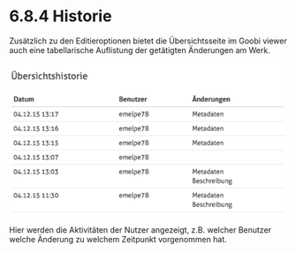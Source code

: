 # 6.8.4 Historie

Zusätzlich zu den Editieroptionen bietet die Übersichtsseite im Goobi viewer auch eine tabellarische Auflistung der getätigten Änderungen am Werk.   


![](../../.gitbook/assets/uebersichtshistorie-fuer-aenderungen.png)

Hier werden die Aktivitäten der Nutzer angezeigt, z.B. welcher Benutzer welche Änderung zu welchem Zeitpunkt vorgenommen hat.  


